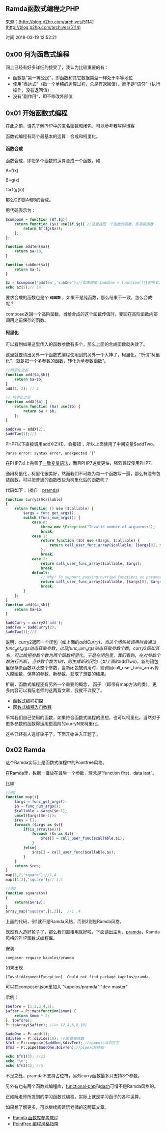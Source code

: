 ## Ramda函数式编程之PHP

来源：[http://blog.p2hp.com/archives/5114](http://blog.p2hp.com/archives/5114)

时间 2018-03-19 12:52:21



## 0x00 何为函数式编程

网上已经有好多详细的接受了，我认为比较重要的有：


* 函数是“第一等公民”，即函数和其它数据类型一样处于平等地位
* 使用“表达式”（指一个单纯的运算过程，总是有返回值），而不是“语句”（执行操作，没有返回值）
* 没有”副作用“，即不修改外部值
  
## 0x01 开始函数式编程

在此之前，请先了解PHP中的匿名函数和闭包，可以参考我写得[博客][0]

函数式编程有两个最基本的运算：合成和柯里化。

#### 函数合成

函数合成，即把多个函数的运算合成一个函数，如

A=f(x)

B=g(x)

C=f(g(x))

那么C即是A和B的合成。

用代码表示为：

```php
$compose = function ($f,$g){
    return function ($x) use($f,$g){ //这里返回一个函数的函数，即高阶函数
        return $f($g($x));
    };
};

function addTen($a){
    return $a+10;
}

function subOne($a){
    return $a-1;
}

$z = $compose('addTen','subOne');//如果使用 $addOne = function(){}的形式，可以直接传变量
echo $z(5);// 14
```


要求合成的函数也是个 **`纯函数`** ，如果不是纯函数，那么结果不一致，怎么合成呢？

compose返回一个高阶函数，当给合成的这个函数传值时，变回在高阶函数内部调用之前保存的函数。

  
#### 柯里化


可以看到如果这里传入的函数参数有多个，那么上面的合成函数就失效了。

这里就要请出另外一个函数式编程使用到的另外一个大神了，柯里化。“所谓”柯里化”，就是把一个多参数的函数，转化为单参数函数”。

```php
//柯里化之前
function add($a,$b){
    return $a+$b;
}
add(1, 2); // 3

// 柯里化之后
function addX($b) {
    return function ($a) use($b) {
        return $a + $b;
    };
}

$addTwo = addX(2);
$addTwo(1);//3
```
 PHP7以下直接调用addX(2)(1)，会报错 ，所以上面使用了中间变量$addTwo。

```
Parse error: syntax error, unexpected ‘(‘

```

在PHP7以上完善了[一致变量语法][1]，而且PHP7速度更快，强烈建议使用PHP7。

通用柯里化，柯里化很美好，然而我们不可能为每一个函数写一遍，那么有没有包装函数，可以把普通的函数改些为柯里化后的函数呢？

代码如下：（摘自：[pramda][2])

```php
function curry2($callable)
{
    return function () use ($callable) {
        $args = func_get_args();
        switch (func_num_args()) {
            case 0:
                throw new \Exception("Invalid number of arguments");
                break;
            case 1:
                return function ($b) use ($args, $callable) {
                    return call_user_func_array($callable, [$args[0], $b]);
                };
                break;
            case 2:
                return call_user_func_array($callable, $args);
                break;
            default:
                // Why? To support passing curried functions as parameters to functions that pass more that 2 parameters, like reduce
                return call_user_func_array($callable, [$args[0], $args[1]]);
                break;
        }
    };
}
function add($a,$b){
    return $a+$b;
}

$addCurry = curry2('add');
$addTwo = $addCurry(2);
$addTwo(1);//3
```

说明，curry2返回一个闭包（如上面的$addCurry)，当这个闭包被调用时会通过func_get_args动态获取参数，以及func_num_args动态获取参数个数。curry2函如其名，可以给把参数个数为两个函数柯里化。于是在闭包里，我们看到，在对参数个数进行判断，当参数个数为1时，则生成新的闭包（如上面的$addTwo)，新的闭包里保存原函数以及整个参数，当新闭包被调用时，则调用call_user_func_array传入原函数、保存的参数、新参数，获取了想要的结果。

扩展，函数式编程还有另外一个重要的概念， 函子 （即带有map方法的类），更多内容可以看阮老师的这两篇文章，我就不详叙了。

* [函数式编程初探][3]
* [函数式编程入门教程][4]
    
平常我们自己使用的函数，如果符合函数式编程的思想，也可以柯里化。当然对于更多参数的函数得运用更高阶的curryN来柯里化。

这些已经有人造好轮子了，下面开始进入正题了。

## 0x02 Ramda

这个Ramda实际上是函数式编程中的Pointfree风格。

在Ramda里，数据一律放在最后一个参数，理念是”function first，data last”。

比如

```php
//例1
function map(){
    $args = func_get_args();
    $n = func_num_args();
    $callable = $args[$n-1];
    unset($args[$n-1]);
    $res = [];
    foreach ($args as $v){
        if(is_array($v)){
            foreach ($v as $i){
                $res[] = call_user_func($callable,$i);
            }
        }else{
            $res[] = call_user_func($callable,$v);
        }
    }
    return $res;
}
map(1,2,'square');//1,4
map([1,2],'square');// 1,4

//例2
function square($v)
{
    return($v*$v);
}
array_map("square",[1,2]);  //1 ,4
```

上面的代码，例1就不是Ramda风格，而例2则是Ramda风格。

既然有人造好轮子了，那么我们直接用就好啦，下面请出主角，[pramda][2]，Ramda风格的PHP函数式编程库。

安装

```
composer require kapolos/pramda

```

如果出现

```
[InvalidArgumentException]  Could not find package kapolos/pramda.

```

可以在composer.json里加入 "kapolos/pramda":"dev-master"

示例：

```php
$before = [1,2,3,4,5];
$after = P::map(function($num) {
    return $num * 2;
}, $before);
P::toArray($after); //=> [2,4,6,8,10]

$addOne = P::add(1);
$divTen = P::divide(10); //10是被除数
$fn1 = P::compose($addOne,$divTen); //compose从右往左
$fn2 = P::pipe($addOne,$divTen);//pipe从左往右

echo $fn1(1); //11
echo "\n";
echo $fn2(1); //5
```


不足之处，pramda不支持占位符，另外curry函数最多只支持3个参数。

另外有也有两个函数式编程库，[functional-php][6]和[dash][7]可惜不是Ramda风格的。

正如阮老师所提到的学习函数式编程，实际上就是学习函子的各种运算。

如果想了解更多，可以继续阅读阮老师的这两篇文章。


* [Ramda 函数库参考教程][8]
* [Pointfree 编程风格指南][9]
    

[0]: http://www.cnblogs.com/xdao/p/php_anonymous_closure.html
[1]: https://wiki.php.net/rfc/uniform_variable_syntax
[2]: https://github.com/kapolos/pramda
[3]: http://www.ruanyifeng.com/blog/2012/04/functional_programming.html
[4]: http://www.ruanyifeng.com/blog/2017/02/fp-tutorial.html
[5]: https://github.com/kapolos/pramda
[6]: https://github.com/lstrojny/functional-php
[7]: https://github.com/nextbigsoundinc/dash
[8]: http://www.ruanyifeng.com/blog/2017/03/ramda.html
[9]: http://www.ruanyifeng.com/blog/2017/03/pointfree.html